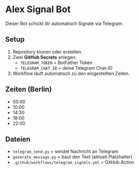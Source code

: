 # Alex Signal Bot

Dieser Bot schickt dir automatisch Signale via Telegram.

## Setup
1. Repository klonen oder erstellen.
2. Zwei **GitHub Secrets** anlegen:
   - `TELEGRAM_TOKEN` = BotFather Token
   - `TELEGRAM_CHAT_ID` = deine Telegram Chat-ID
3. Workflow läuft automatisch zu den eingestellten Zeiten.

## Zeiten (Berlin)
- 05:00
- 10:00
- 14:30
- 18:00
- 22:00

## Dateien
- `telegram_send.py` = sendet Nachricht an Telegram
- `generate_message.py` = baut den Text (aktuell Platzhalter)
- `.github/workflows/telegram_signals.yml` = GitHub Action
